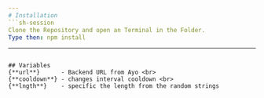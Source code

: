 ```yaml
---
# Installation
```sh-session
Clone the Repository and open an Terminal in the Folder.
Type then: npm install
``` 
---
```

## Variables
{**url**}      - Backend URL from Ayo <br>
{**cooldown**} - changes interval cooldown <br>
{**lngth**}    - specific the length from the random strings
